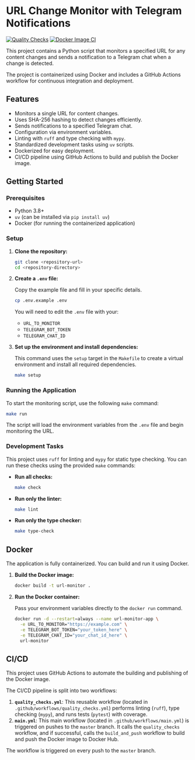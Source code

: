 # URL Change Monitor with Telegram Notifications

[![Quality Checks](https://github.com/bullder/checker/actions/workflows/quality_checks.yml/badge.svg?branch=master)](https://github.com/bullder/checker/actions/workflows/quality_checks.yml)
[![Docker Image CI](https://github.com/bullder/checker/actions/workflows/main.yml/badge.svg?branch=master)](https://github.com/bullder/checker/actions/workflows/main.yml)

This project contains a Python script that monitors a specified URL for any content changes and sends a notification to a Telegram chat when a change is detected.

The project is containerized using Docker and includes a GitHub Actions workflow for continuous integration and deployment.

## Features

- Monitors a single URL for content changes.
- Uses SHA-256 hashing to detect changes efficiently.
- Sends notifications to a specified Telegram chat.
- Configuration via environment variables.
- Linting with `ruff` and type checking with `mypy`.
- Standardized development tasks using `uv` scripts.
- Dockerized for easy deployment.
- CI/CD pipeline using GitHub Actions to build and publish the Docker image.

## Getting Started

### Prerequisites

- Python 3.8+
- `uv` (can be installed via `pip install uv`)
- Docker (for running the containerized application)

### Setup

1.  **Clone the repository:**

    ```bash
    git clone <repository-url>
    cd <repository-directory>
    ```

2.  **Create a `.env` file:**

    Copy the example file and fill in your specific details.

    ```bash
    cp .env.example .env
    ```

    You will need to edit the `.env` file with your:
    - `URL_TO_MONITOR`
    - `TELEGRAM_BOT_TOKEN`
    - `TELEGRAM_CHAT_ID`

3.  **Set up the environment and install dependencies:**

    This command uses the `setup` target in the `Makefile` to create a virtual environment and install all required dependencies.

    ```bash
    make setup
    ```

### Running the Application

To start the monitoring script, use the following `make` command:

```bash
make run
```

The script will load the environment variables from the `.env` file and begin monitoring the URL.

### Development Tasks

This project uses `ruff` for linting and `mypy` for static type checking. You can run these checks using the provided `make` commands:

- **Run all checks:**
  ```bash
  make check
  ```

- **Run only the linter:**
  ```bash
  make lint
  ```

- **Run only the type checker:**
  ```bash
  make type-check
  ```

## Docker

The application is fully containerized. You can build and run it using Docker.

1.  **Build the Docker image:**

    ```bash
    docker build -t url-monitor .
    ```

2.  **Run the Docker container:**

    Pass your environment variables directly to the `docker run` command.

    ```bash
    docker run -d --restart=always --name url-monitor-app \
      -e URL_TO_MONITOR="https://example.com" \
      -e TELEGRAM_BOT_TOKEN="your_token_here" \
      -e TELEGRAM_CHAT_ID="your_chat_id_here" \
      url-monitor
    ```

## CI/CD

This project uses GitHub Actions to automate the building and publishing of the Docker image.

The CI/CD pipeline is split into two workflows:

1.  **`quality_checks.yml`**: This reusable workflow (located in `.github/workflows/quality_checks.yml`) performs linting (`ruff`), type checking (`mypy`), and runs tests (`pytest`) with coverage.
2.  **`main.yml`**: This main workflow (located in `.github/workflows/main.yml`) is triggered on pushes to the `master` branch. It calls the `quality_checks` workflow, and if successful, calls the `build_and_push` workflow to build and push the Docker image to Docker Hub.

The workflow is triggered on every push to the `master` branch.
